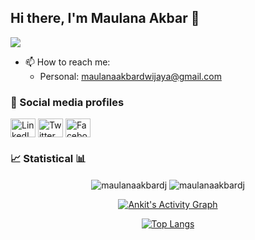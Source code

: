 ## Hi there, I'm Maulana Akbar 👋
![](https://github-profile-summary-cards.vercel.app/api/cards/profile-details?username=maulanaakbardj&theme=github_dark)

- 📫 How to reach me: 
     - Personal: maulanaakbardwijaya@gmail.com

### 🔗 Social media profiles
<p align="left">
<a href="https://www.linkedin.com/in/maulanaakbardwijaya/"><img align="center" src="https://cdn.jsdelivr.net/npm/simple-icons@3.0.1/icons/linkedin.svg" alt="LinkedIn profile" height="30" width="40" /></a>
<a href="https://twitter.com/BangAkbar65"><img align="center" src="https://cdn.jsdelivr.net/npm/simple-icons@3.0.1/icons/twitter.svg" alt="Twitter profile" height="30" width="40" /></a>
<a href="https://www.facebook.com/maulanaakbardj/"><img align="center" src="https://cdn.jsdelivr.net/npm/simple-icons@3.0.1/icons/facebook.svg" alt="Facebook profile" height="30" width="40" /></a>
</p>

### 📈 Statistical 📊
<div align="center">
<img align="center" src="https://github-readme-stats.vercel.app/api?username=maulanaakbardj&theme=algolia&show_icons=true&locale=en" alt="maulanaakbardj" />

<img align="center" src="https://github-readme-streak-stats.herokuapp.com/?user=maulanaakbardj&theme=algolia&" alt="maulanaakbardj" />
     
<a href="https://github.com/maulanaakbardj/github-readme-activity-graph"><img alt="Ankit's Activity Graph" src="https://activity-graph.herokuapp.com/graph?username=maulanaakbardj&bg_color=000000&color=00bfff&line=799e4c&point=e0ecf0&area=true&hide_border=true" /></a>

[![Top Langs](https://github-readme-stats.vercel.app/api/top-langs/?username=maulanaakbardj&theme=algolia)](https://github.com/maulanaakbardj/github-readme-stats)

</div>
